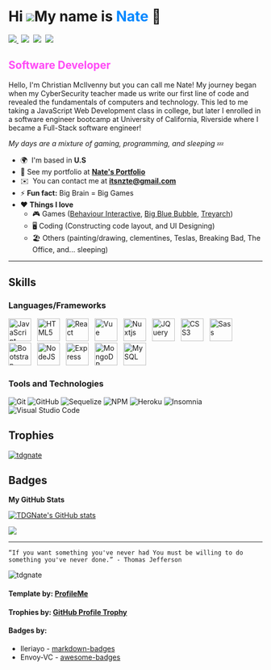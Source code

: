 # Hi ![](https://user-images.githubusercontent.com/18350557/176309783-0785949b-9127-417c-8b55-ab5a4333674e.gif)My name is <span style="color:#0088FF; font-weight: bold">Nate</span> 🍪

<p align="left"> <a style="margin-right: 5px" href="https://www.linkedin.com/in/christian-mcilvenny/"> <img src="https://img.shields.io/badge/LinkedIn-0077B5?style=for-the-badge&logo=linkedin&logoColor=white">
</a><a style="margin-right: 8px" href="https://www.instagram.com/imnzte"><img src="https://img.shields.io/badge/Instagram-E4405F?style=for-the-badge&logo=instagram&logoColor=white"></a><a style="margin-right: 8px" href="https://discordapp.com/users/276568445796220928"><img src="https://img.shields.io/badge/Discord-7289DA?style=for-the-badge&logo=discord&logoColor=white"></a><a style="margin-right: 5px" href="https://codepen.io/tdgnate"><img src="https://img.shields.io/badge/Codepen-000000?style=for-the-badge&logo=codepen&logoColor=white"></a>
</p>

## <span style="color:#ff49f6; font-weight: bold">Software Developer</span>

Hello, I'm Christian McIlvenny but you can call me Nate! My journey began when my CyberSecurity teacher made us write our first line of code and revealed the fundamentals of computers and technology. This led to me taking a JavaScript Web Development class in college, but later I enrolled in a software engineer bootcamp at University of California, Riverside where I became a Full-Stack software engineer!

_My days are a mixture of gaming, programming, and sleeping_ :zzz:
- 🌍  I'm based in **U.S**
- 🌇 See my portfolio at **[Nate's Portfolio](http://tdgnate.github.io/ChristianMc-Portfolio)**
- ✉️  You can contact me at **[itsnzte@gmail.com](mailto:itsnzte@gmail.com)**
- ⚡ **Fun fact:** Big Brain = Big Games
- ❤️ **Things I love**
  - 🎮 Games ([Behaviour Interactive](https://www.bhvr.com/), [Big Blue Bubble](https://www.bigbluebubble.com/), [Treyarch](https://www.treyarch.com/))
  - 🖥️ Coding (Constructing  code layout, and UI Designing)
  - 🏖 Others (painting/drawing, clementines, Teslas, Breaking Bad, The Office, and... sleeping)

---

## Skills

### Languages/Frameworks

<p align="left">
<a href="https://developer.mozilla.org/en-US/docs/Web/JavaScript" target="_blank" rel="noreferrer"><img src="https://raw.githubusercontent.com/danielcranney/readme-generator/main/public/icons/skills/javascript-colored.svg" width="45" height="45" style="margin-right: 8px;" alt="JavaScript" /></a>
<a href="https://developer.mozilla.org/en-US/docs/Glossary/HTML5" target="_blank" rel="noreferrer"><img src="https://raw.githubusercontent.com/danielcranney/readme-generator/main/public/icons/skills/html5-colored.svg" width="45" height="45" style="margin-right: 8px;" alt="HTML5" /></a>
<a href="https://reactjs.org/" target="_blank" rel="noreferrer"><img src="https://raw.githubusercontent.com/danielcranney/readme-generator/main/public/icons/skills/react-colored.svg" width="45" height="45" style="margin-right: 8px;" alt="React" /></a>
<a href="https://vuejs.org/" target="_blank" rel="noreferrer"><img src="https://raw.githubusercontent.com/danielcranney/readme-generator/main/public/icons/skills/vuejs-colored.svg" width="45" height="45" style="margin-right: 8px;" alt="Vue" /></a>
<a href="https://nuxtjs.org/" target="_blank" rel="noreferrer"><img src="https://raw.githubusercontent.com/danielcranney/readme-generator/main/public/icons/skills/nuxtjs-colored.svg" width="45" height="45" style="margin-right: 8px;" alt="Nuxtjs" /></a>
<a href="https://jquery.com/" target="_blank" rel="noreferrer"><img src="https://raw.githubusercontent.com/danielcranney/readme-generator/main/public/icons/skills/jquery-colored.svg" width="45" height="45" style="margin-right: 8px;" alt="JQuery" /></a>
<a href="https://www.w3.org/TR/CSS/#css" target="_blank" rel="noreferrer"><img src="https://raw.githubusercontent.com/danielcranney/readme-generator/main/public/icons/skills/css3-colored.svg" width="45" height="45" style="margin-right: 8px;" alt="CSS3" /></a>
<a href="https://sass-lang.com/" target="_blank" rel="noreferrer"><img src="https://raw.githubusercontent.com/danielcranney/readme-generator/main/public/icons/skills/sass-colored.svg" width="45" height="45" style="margin-right: 8px;" alt="Sass" /></a>
<a href="https://getbootstrap.com/" target="_blank" rel="noreferrer"><img src="https://raw.githubusercontent.com/danielcranney/readme-generator/main/public/icons/skills/bootstrap-colored.svg" width="45" height="45" style="margin-right: 8px;" alt="Bootstrap" /></a>
<a href="https://nodejs.org/en/" target="_blank" rel="noreferrer"><img src="https://raw.githubusercontent.com/danielcranney/readme-generator/main/public/icons/skills/nodejs-colored.svg" width="45" height="45" style="margin-right: 8px;" alt="NodeJS" /></a>
<a href="https://expressjs.com/" target="_blank" rel="noreferrer"><img src="https://raw.githubusercontent.com/danielcranney/readme-generator/main/public/icons/skills/express-colored.svg" width="45" height="45" style="margin-right: 8px;" alt="Express" /></a>
<a href="https://www.mongodb.com/" target="_blank" rel="noreferrer"><img src="https://raw.githubusercontent.com/danielcranney/readme-generator/main/public/icons/skills/mongodb-colored.svg" width="45" height="45" style="margin-right: 8px;" alt="MongoDB" /></a>
<a href="https://www.mysql.com/" target="_blank" rel="noreferrer"><img src="https://raw.githubusercontent.com/danielcranney/readme-generator/main/public/icons/skills/mysql-colored.svg" width="45" height="45" style="margin-right: 8px;" alt="MySQL" /></a>
</p>

### Tools and Technologies

<p align="left">

![Git](https://img.shields.io/badge/git-%23F05033.svg?style=for-the-badge&logo=git&logoColor=white)
![GitHub](https://img.shields.io/badge/github-%23121011.svg?style=for-the-badge&logo=github&logoColor=white)
![Sequelize](https://img.shields.io/badge/Sequelize-52B0E7?style=for-the-badge&logo=Sequelize&logoColor=white)
![NPM](https://img.shields.io/badge/NPM-%23000000.svg?style=for-the-badge&logo=npm&logoColor=white)
![Heroku](https://img.shields.io/badge/heroku-%23430098.svg?style=for-the-badge&logo=heroku&logoColor=white)
![Insomnia](https://img.shields.io/badge/Insomnia-black?style=for-the-badge&logo=insomnia&logoColor=5849BE)
![Visual Studio Code](https://img.shields.io/badge/Visual%20Studio%20Code-0078d7.svg?style=for-the-badge&logo=visual-studio-code&logoColor=white)
</p>

## Trophies

<p align="left"> <a href="https://github.com/ryo-ma/github-profile-trophy"><img style="min-width: 425px;" src="https://github-profile-trophy.vercel.app/?theme=algolia&username=TDGNate&row=1&margin-w=21&margin-h=21" alt="tdgnate" /></a> </p>

## Badges

<b>My GitHub Stats</b>

<a href="http://www.github.com/TDGNate"><img src="https://github-readme-stats.vercel.app/api?username=TDGNate&show_icons=true&hide=stars,prs,&title_color=6366f1&text_color=ffffff&icon_color=3382ed&bg_color=0f172a&hide_border=true&show_icons=true" alt="TDGNate's GitHub stats" /></a>

<a href="http://www.github.com/TDGNate"><img src="https://github-readme-streak-stats.herokuapp.com/?user=TDGNate&stroke=ffffff&background=0f172a&ring=6366f1&fire=6366f1&currStreakNum=ffffff&currStreakLabel=6366f1&sideNums=ffffff&sideLabels=ffffff&dates=ffffff&hide_border=true" /></a>

---

```
“If you want something you've never had You must be willing to do something you've never done.” - Thomas Jefferson
```


<p align="left"> <img src="https://komarev.com/ghpvc/?username=tdgnate&label=Profile%20views&color=0e75b6&style=flat" alt="tdgnate" /> </p>

#### Template by: [ProfileMe](https://www.profileme.dev/)

#### Trophies by: [GitHub Profile Trophy](https://github.com/ryo-ma/github-profile-trophy)

#### Badges by:

- Ileriayo - [markdown-badges](https://github.com/Ileriayo/markdown-badges)
- Envoy-VC - [awesome-badges](https://github.com/Envoy-VC/awesome-badges)

